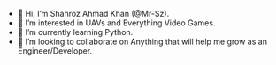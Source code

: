- 👋 Hi, I’m Shahroz Ahmad Khan (@Mr-Sz).
- 👀 I’m interested in UAVs and Everything Video Games.
- 🌱 I’m currently learning Python.
- 💞️ I’m looking to collaborate on Anything that will help me grow as an Engineer/Developer.
